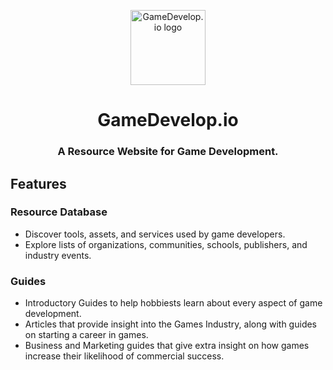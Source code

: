 <p align="center">
  <a href="https://www.gamedevelop.io">
    <img alt="GameDevelop.io logo" src="https://www.gamedevelop.io/images/logo1.svg" width="120" />
  </a>
</p>
<h1 align="center">
  GameDevelop.io
</h1>
<h3 align="center">
A Resource Website for Game Development.
</h3>

## Features
### Resource Database
* Discover tools, assets, and services used by game developers.
* Explore lists of organizations, communities, schools, publishers, and industry events. 

### Guides
* Introductory Guides to help hobbiests learn about every aspect of game development.
* Articles that provide insight into the Games Industry, along with guides on starting a career in games.
* Business and Marketing guides that give extra insight on how games increase their likelihood of commercial success.